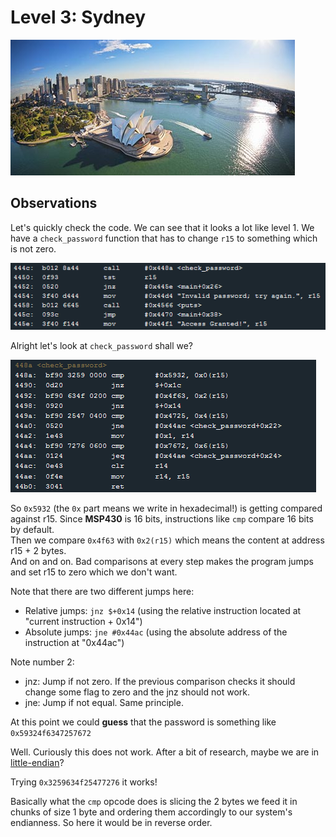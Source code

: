 # Level 3: Sydney

![Sydney](img/3_2.PNG)

## Observations

Let's quickly check the code. We can see that it looks a lot like level 1. We have a `check_password` function that has to change `r15` to something which is not zero.

![microcorruption](img/2_1.PNG)

Alright let's look at `check_password` shall we?

![microcorruption](img/2_2.PNG)	

So `0x5932` (the `0x` part means we write in hexadecimal!) is getting compared against r15. Since **MSP430** is 16 bits, instructions like `cmp` compare 16 bits by default.  
Then we compare `0x4f63` with `0x2(r15)` which means the content at address r15 + 2 bytes.  
And on and on. Bad comparisons at every step makes the program jumps and set r15 to zero which we don't want.  
  
Note that there are two different jumps here:
* Relative jumps: `jnz $+0x14` (using the relative instruction located at "current instruction + 0x14")
* Absolute jumps: `jne #0x44ac` (using the absolute address of the instruction at "0x44ac")

Note number 2:
* jnz: Jump if not zero. If the previous comparison checks it should change some flag to zero and the jnz should not work.
* jne: Jump if not equal. Same principle.

At this point we could **guess** that the password is something like `0x59324f6347257672`

Well. Curiously this does not work. After a bit of research, maybe we are in [little-endian](http://en.wikipedia.org/wiki/Endianness)?  

Trying `0x3259634f25477276` it works!

Basically what the `cmp` opcode does is slicing the 2 bytes we feed it in chunks of size 1 byte and ordering them accordingly to our system's endianness. So here it would be in reverse order.